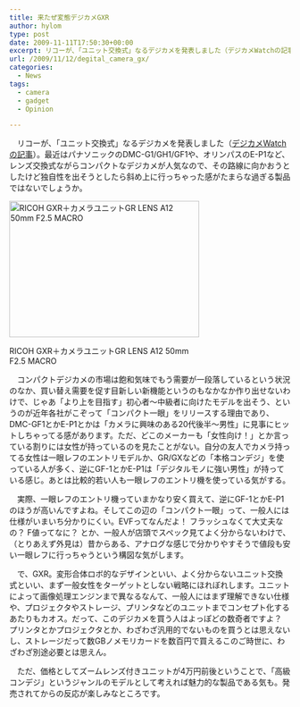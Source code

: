 ```yaml
---
title: 来たぜ変態デジカメGXR
author: hylom
type: post
date: 2009-11-11T17:50:30+00:00
excerpt: リコーが、「ユニット交換式」なるデジカメを発表しました（デジカメWatchの記事）。最近はパナソニックのDMC-G1/GH1/GF1や、オリンパスのE-P1など、レンズ交換式ながらコンパクトなデジカメが人気なので、その路線に向かおうとしたけど独自性を出そうとしたら斜め上に行っちゃった感がたまらな過ぎる製品ではないでしょうか。
url: /2009/11/12/degital_camera_gx/
categories:
  - News
tags:
  - camera
  - gadget
  - Opinion

---
```

　リコーが、「ユニット交換式」なるデジカメを発表しました（[デジカメWatchの記事][1]）。最近はパナソニックのDMC-G1/GH1/GF1や、オリンパスのE-P1など、レンズ交換式ながらコンパクトなデジカメが人気なので、その路線に向かおうとしたけど独自性を出そうとしたら斜め上に行っちゃった感がたまらな過ぎる製品ではないでしょうか。

<div style="width: 350px" class="wp-caption aligncenter">
  <img title="RICOH GXR＋カメラユニットGR LENS A12 50mm F2.5 MACRO" src="/img/blog/091112/gxr.jpg" alt="RICOH GXR＋カメラユニットGR LENS A12 50mm F2.5 MACRO" width="340" height="244" />
  
  <p class="wp-caption-text">
    RICOH GXR＋カメラユニットGR LENS A12 50mm F2.5 MACRO
  </p>
</div>

　コンパクトデジカメの市場は飽和気味でもう需要が一段落しているという状況のなか、買い替え需要を促す目新しい新機能というのもなかなか作り出せないわけで、じゃあ「より上を目指す」初心者〜中級者に向けたモデルを出そう、というのが近年各社がこぞって「コンパクト一眼」をリリースする理由であり、DMC-GF1とかE-P1とかは「カメラに興味のある20代後半〜男性」に見事にヒットしちゃってる感があります。ただ、どこのメーカーも「女性向け！」とか言っている割りには女性が持っているのを見たことがない。自分の友人でカメラ持ってる女性は一眼レフのエントリモデルか、GR/GXなどの「本格コンデジ」を使っている人が多く、逆にGF-1とかE-P1は「デジタルモノに強い男性」が持っている感じ。あとは比較的若い人も一眼レフのエントリ機を使っている気がする。

　実際、一眼レフのエントリ機っていまかなり安く買えて、逆にGF-1とかE-P1のほうが高いんですよね。そしてこの辺の「コンパクト一眼」って、一般人には仕様がいまいち分かりにくい。EVFってなんだよ！ フラッシュなくて大丈夫なの？ F値ってなに？ とか、一般人が店頭でスペック見てよく分からないわけで、（とりあえず外見は）昔からある、アナログな感じで分かりやすそうで値段も安い一眼レフに行っちゃうという構図な気がします。

　で、GXR。変形合体ロボ的なデザインといい、よく分からないユニット交換式といい、まず一般女性をターゲットとしない戦略にほれぼれします。ユニットによって画像処理エンジンまで異なるなんて、一般人にはまず理解できない仕様や、プロジェクタやストレージ、プリンタなどのユニットまでコンセプト化するあたりもカオス。だって、このデジカメを買う人はよっぽどの数奇者ですよ？ プリンタとかプロジェクタとか、わざわざ汎用的でないものを買うとは思えないし、ストレージだって数GBノメモリカードを数百円で買えるこのご時世に、わざわざ別途必要とは思えん。

　ただ、価格としてズームレンズ付きユニットが4万円前後ということで、「高級コンデジ」というジャンルのモデルとして考えれば魅力的な製品である気も。発売されてからの反応が楽しみなところです。

 [1]: http://dc.watch.impress.co.jp/docs/news/20091110_327768.html
